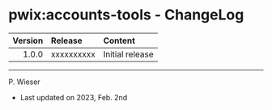 # pwix:accounts-tools - ChangeLog

| Version | Release    | Content |
| ---:    | :---       | :---    |
| 1.0.0   | xxxxxxxxxx | Initial release |

---
P. Wieser
- Last updated on 2023, Feb. 2nd
